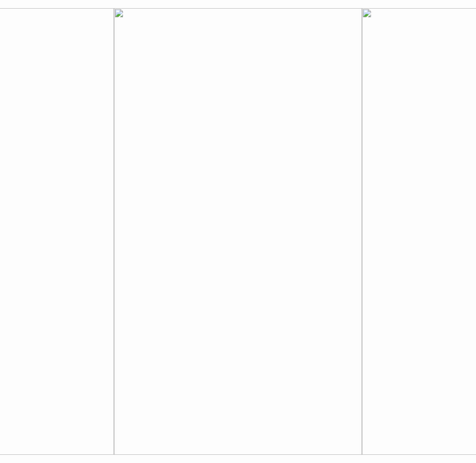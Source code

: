 
<div style="display: flex; flex-direction: row; align-items: center; justify-content: center">
  
  <img width="500" height="900" src="https://github.com/user-attachments/assets/dabd4975-effa-49dd-bed8-068ff78ea212">
  
  <img width="500" height="900" src="https://github.com/user-attachments/assets/44923f83-d660-45ec-bff6-f672d2f3bcfe">
  
  <img width="500" height="900" src="https://github.com/user-attachments/assets/245cb547-ca28-47e7-b1d6-386c2ff2480f">
  
  <img width="500" height="900" src="https://github.com/user-attachments/assets/08759ad3-b495-48a2-8b66-2c629ffd3865">
  
  <img width="500" height="900" src="https://github.com/user-attachments/assets/e4f181f1-7137-4362-95a2-7e330c36cf66">
  
  
  <img width="500" height="900" src="https://github.com/user-attachments/assets/9c712781-199d-4280-b362-3f9cd13e2776">
  
  <img width="500" height="900" src="https://github.com/user-attachments/assets/0ec439e9-d9ba-49bb-b524-eb4d47816e07">
  
  
  <img width="500" height="900" src="https://github.com/user-attachments/assets/728fbccb-8401-403b-b390-86c8a089e7ce">
  
  
  <img width="500" height="900" src="https://github.com/user-attachments/assets/d94572c5-1db2-412e-9e4d-a6c959de0c30">
  
  <img width="500" height="900" src="https://github.com/user-attachments/assets/c259521c-c4a1-46aa-bcf4-bd1f12628c30">
  
  <video width="500" height="900" src="https://github.com/user-attachments/assets/374fe8c4-6df2-4978-add0-5489005e8247" type="video/mp4" controls>
   
</div>

